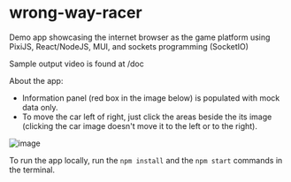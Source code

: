 # wrong-way-racer
Demo app showcasing the internet browser as the game platform using PixiJS, React/NodeJS, MUI, and sockets programming (SocketIO)

Sample output video is found at /doc

About the app:<br />
* Information panel (red box in the image below) is populated with mock data only.
* To move the car left of right, just click the areas beside the its image (clicking the car image doesn't move it to the left or to the right).

![image](https://user-images.githubusercontent.com/20753537/208416560-0a1e47d4-ebc0-4f09-80ec-79a5081f4059.png)


To run the app locally, run the `npm install` and the `npm start` commands in the terminal.
